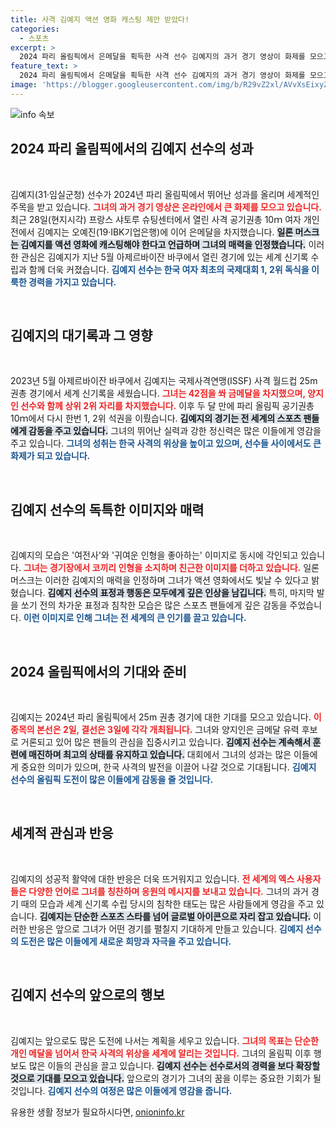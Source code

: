 ```yaml
---
title: 사격 김예지 액션 영화 캐스팅 제안 받았다!
categories:
  - 스포츠
excerpt: >
  2024 파리 올림픽에서 은메달을 획득한 사격 선수 김예지의 과거 경기 영상이 화제를 모으고 있다. 그녀의 침착함과 강인한 모습에 엘론 머스크까지 찬사를 보냈으며, 여전사 이미지가 부각되고 있다.
feature_text: >
  2024 파리 올림픽에서 은메달을 획득한 사격 선수 김예지의 과거 경기 영상이 화제를 모으고 있다. 그녀의 침착함과 강인한 모습에 엘론 머스크까지 찬사를 보냈으며, 여전사 이미지가 부각되고 있다.
image: 'https://blogger.googleusercontent.com/img/b/R29vZ2xl/AVvXsEixyZcFfHzMRdzZMjFBmAUKJYCLCGyLL1o632UiGVXcaFdKo_bkvkuCioo0uUKlGfBVcT3P84aROyZIXSBEx3Aw5nCQ3pTgDom1WDC4m8eifvWiAmWEEVb4x6G_l8C0QH225ldMjyaFvpxGEBGNO37VmDTDMHGhJPq73UglMfDca1-0aw/s1600/blogspot.png'
---
```


<p><img src="https://blogger.googleusercontent.com/img/b/R29vZ2xl/AVvXsEixyZcFfHzMRdzZMjFBmAUKJYCLCGyLL1o632UiGVXcaFdKo_bkvkuCioo0uUKlGfBVcT3P84aROyZIXSBEx3Aw5nCQ3pTgDom1WDC4m8eifvWiAmWEEVb4x6G_l8C0QH225ldMjyaFvpxGEBGNO37VmDTDMHGhJPq73UglMfDca1-0aw/s1600/blogspot.png" alt="info 속보" /></p>

<h2 data-ke-size="size26">2024 파리 올림픽에서의 김예지 선수의 성과</h2>

<p data-ke-size="size16">&nbsp;</p>

<p>김예지(31·임실군청) 선수가 2024년 파리 올림픽에서 뛰어난 성과를 올리며 세계적인 주목을 받고 있습니다. <b><span style="color: #ee2323;">그녀의 과거 경기 영상은 온라인에서 큰 화제를 모으고 있습니다.</span></b> 최근 28일(현지시각) 프랑스 샤토루 슈팅센터에서 열린 사격 공기권총 10ｍ 여자 개인전에서 김예지는 오예진(19·IBK기업은행)에 이어 은메달을 차지했습니다. <b><span style="background-color: #21538527;">일론 머스크는 김예지를 액션 영화에 캐스팅해야 한다고 언급하며 그녀의 매력을 인정했습니다.</span></b> 이러한 관심은 김예지가 지난 5월 아제르바이잔 바쿠에서 열린 경기에 있는 세계 신기록 수립과 함께 더욱 커졌습니다. <b><span style="color: #1a5490;">김예지 선수는 한국 여자 최초의 국제대회 1, 2위 독식을 이룩한 경력을 가지고 있습니다.</span></b></p>

<p data-ke-size="size16">&nbsp;</p>

<h2 data-ke-size="size26">김예지의 대기록과 그 영향</h2>

<p data-ke-size="size16">&nbsp;</p>

<p>2023년 5월 아제르바이잔 바쿠에서 김예지는 국제사격연맹(ISSF) 사격 월드컵 25m 권총 경기에서 세계 신기록을 세웠습니다. <b><span style="color: #ee2323;">그녀는 42점을 쏴 금메달을 차지했으며, 양지인 선수와 함께 상위 2위 자리를 차지했습니다.</span></b> 이후 두 달 만에 파리 올림픽 공기권총 10ｍ에서 다시 한번 1, 2위 석권을 이뤘습니다. <b><span style="background-color: #21538527;">김예지의 경기는 전 세계의 스포츠 팬들에게 감동을 주고 있습니다.</span></b> 그녀의 뛰어난 실력과 강한 정신력은 많은 이들에게 영감을 주고 있습니다. <b><span style="color: #1a5490;">그녀의 성취는 한국 사격의 위상을 높이고 있으며, 선수들 사이에서도 큰 화제가 되고 있습니다.</span></b></p>

<p data-ke-size="size16">&nbsp;</p>

<h2 data-ke-size="size26">김예지 선수의 독특한 이미지와 매력</h2>

<p data-ke-size="size16">&nbsp;</p>

<p>김예지의 모습은 '여전사'와 '귀여운 인형을 좋아하는' 이미지로 동시에 각인되고 있습니다. <b><span style="color: #ee2323;">그녀는 경기장에서 코끼리 인형을 소지하며 친근한 이미지를 더하고 있습니다.</span></b> 일론 머스크는 이러한 김예지의 매력을 인정하며 그녀가 액션 영화에서도 빛날 수 있다고 밝혔습니다. <b><span style="background-color: #21538527;">김예지 선수의 표정과 행동은 모두에게 깊은 인상을 남깁니다.</span></b> 특히, 마지막 발을 쏘기 전의 차가운 표정과 침착한 모습은 많은 스포츠 팬들에게 깊은 감동을 주었습니다. <b><span style="color: #1a5490;">이런 이미지로 인해 그녀는 전 세계의 큰 인기를 끌고 있습니다.</span></b></p>

<p data-ke-size="size16">&nbsp;</p>

<h2 data-ke-size="size26">2024 올림픽에서의 기대와 준비</h2>

<p data-ke-size="size16">&nbsp;</p>

<p>김예지는 2024년 파리 올림픽에서 25m 권총 경기에 대한 기대를 모으고 있습니다. <b><span style="color: #ee2323;">이 종목의 본선은 2일, 결선은 3일에 각각 개최됩니다.</span></b> 그녀와 양지인은 금메달 유력 후보로 거론되고 있어 많은 팬들의 관심을 집중시키고 있습니다. <b><span style="background-color: #21538527;">김예지 선수는 계속해서 훈련에 매진하며 최고의 상태를 유지하고 있습니다.</span></b> 대회에서 그녀의 성과는 많은 이들에게 중요한 의미가 있으며, 한국 사격의 발전을 이끌어 나갈 것으로 기대됩니다. <b><span style="color: #1a5490;">김예지 선수의 올림픽 도전이 많은 이들에게 감동을 줄 것입니다.</span></b></p>

<p data-ke-size="size16">&nbsp;</p>

<h2 data-ke-size="size26">세계적 관심과 반응</h2>

<p data-ke-size="size16">&nbsp;</p>

<p>김예지의 성공적 활약에 대한 반응은 더욱 뜨거워지고 있습니다. <b><span style="color: #ee2323;">전 세계의 엑스 사용자들은 다양한 언어로 그녀를 칭찬하며 응원의 메시지를 보내고 있습니다.</span></b> 그녀의 과거 경기 때의 모습과 세계 신기록 수립 당시의 침착한 태도는 많은 사람들에게 영감을 주고 있습니다. <b><span style="background-color: #21538527;">김예지는 단순한 스포츠 스타를 넘어 글로벌 아이콘으로 자리 잡고 있습니다.</span></b> 이러한 반응은 앞으로 그녀가 어떤 경기를 펼칠지 기대하게 만들고 있습니다. <b><span style="color: #1a5490;">김예지 선수의 도전은 많은 이들에게 새로운 희망과 자극을 주고 있습니다.</span></b></p>

<p data-ke-size="size16">&nbsp;</p>

<h2 data-ke-size="size26">김예지 선수의 앞으로의 행보</h2>

<p data-ke-size="size16">&nbsp;</p>

<p>김예지는 앞으로도 많은 도전에 나서는 계획을 세우고 있습니다. <b><span style="color: #ee2323;">그녀의 목표는 단순한 개인 메달을 넘어서 한국 사격의 위상을 세계에 알리는 것입니다.</span></b> 그녀의 올림픽 이후 행보도 많은 이들의 관심을 끌고 있습니다. <b><span style="background-color: #21538527;">김예지 선수는 선수로서의 경력을 보다 확장할 것으로 기대를 모으고 있습니다.</span></b> 앞으로의 경기가 그녀의 꿈을 이루는 중요한 기회가 될 것입니다. <b><span style="color: #1a5490;">김예지 선수의 여정은 많은 이들에게 영감을 줍니다.</span></b></p>
유용한 생활 정보가 필요하시다면, <a href="https://onioninfo.kr" rel="dofollow">onioninfo.kr</a>


